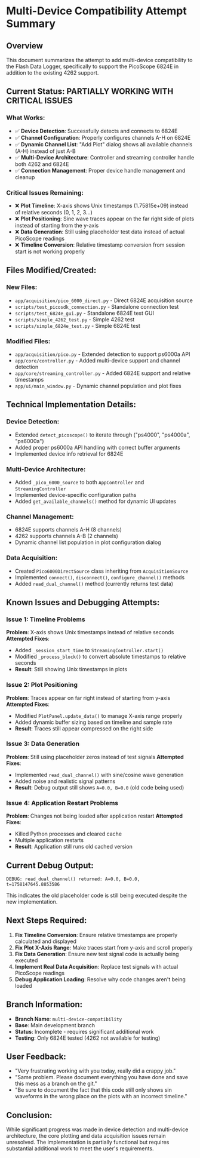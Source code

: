# Multi-Device Compatibility Attempt Summary

## Overview
This document summarizes the attempt to add multi-device compatibility to the Flash Data Logger, specifically to support the PicoScope 6824E in addition to the existing 4262 support.

## Current Status: **PARTIALLY WORKING WITH CRITICAL ISSUES**

### What Works:
- ✅ **Device Detection**: Successfully detects and connects to 6824E
- ✅ **Channel Configuration**: Properly configures channels A-H on 6824E
- ✅ **Dynamic Channel List**: "Add Plot" dialog shows all available channels (A-H) instead of just A-B
- ✅ **Multi-Device Architecture**: Controller and streaming controller handle both 4262 and 6824E
- ✅ **Connection Management**: Proper device handle management and cleanup

### Critical Issues Remaining:
- ❌ **Plot Timeline**: X-axis shows Unix timestamps (1.75815e+09) instead of relative seconds (0, 1, 2, 3...)
- ❌ **Plot Positioning**: Sine wave traces appear on the far right side of plots instead of starting from the y-axis
- ❌ **Data Generation**: Still using placeholder test data instead of actual PicoScope readings
- ❌ **Timeline Conversion**: Relative timestamp conversion from session start is not working properly

## Files Modified/Created:

### New Files:
- `app/acquisition/pico_6000_direct.py` - Direct 6824E acquisition source
- `scripts/test_picosdk_connection.py` - Standalone connection test
- `scripts/test_6824e_gui.py` - Standalone 6824E test GUI
- `scripts/simple_4262_test.py` - Simple 4262 test
- `scripts/simple_6824e_test.py` - Simple 6824E test

### Modified Files:
- `app/acquisition/pico.py` - Extended detection to support ps6000a API
- `app/core/controller.py` - Added multi-device support and channel detection
- `app/core/streaming_controller.py` - Added 6824E support and relative timestamps
- `app/ui/main_window.py` - Dynamic channel population and plot fixes

## Technical Implementation Details:

### Device Detection:
- Extended `detect_picoscope()` to iterate through ("ps4000", "ps4000a", "ps6000a")
- Added proper ps6000a API handling with correct buffer arguments
- Implemented device info retrieval for 6824E

### Multi-Device Architecture:
- Added `_pico_6000_source` to both `AppController` and `StreamingController`
- Implemented device-specific configuration paths
- Added `get_available_channels()` method for dynamic UI updates

### Channel Management:
- 6824E supports channels A-H (8 channels)
- 4262 supports channels A-B (2 channels)
- Dynamic channel list population in plot configuration dialog

### Data Acquisition:
- Created `Pico6000DirectSource` class inheriting from `AcquisitionSource`
- Implemented `connect()`, `disconnect()`, `configure_channel()` methods
- Added `read_dual_channel()` method (currently returns test data)

## Known Issues and Debugging Attempts:

### Issue 1: Timeline Problems
**Problem**: X-axis shows Unix timestamps instead of relative seconds
**Attempted Fixes**:
- Added `_session_start_time` to `StreamingController.start()`
- Modified `_process_block()` to convert absolute timestamps to relative seconds
- **Result**: Still showing Unix timestamps in plots

### Issue 2: Plot Positioning
**Problem**: Traces appear on far right instead of starting from y-axis
**Attempted Fixes**:
- Modified `PlotPanel.update_data()` to manage X-axis range properly
- Added dynamic buffer sizing based on timeline and sample rate
- **Result**: Traces still appear compressed on the right side

### Issue 3: Data Generation
**Problem**: Still using placeholder zeros instead of test signals
**Attempted Fixes**:
- Implemented `read_dual_channel()` with sine/cosine wave generation
- Added noise and realistic signal patterns
- **Result**: Debug output still shows `A=0.0, B=0.0` (old code being used)

### Issue 4: Application Restart Problems
**Problem**: Changes not being loaded after application restart
**Attempted Fixes**:
- Killed Python processes and cleared cache
- Multiple application restarts
- **Result**: Application still runs old cached version

## Current Debug Output:
```
DEBUG: read_dual_channel() returned: A=0.0, B=0.0, t=1758147645.8853586
```
This indicates the old placeholder code is still being executed despite the new implementation.

## Next Steps Required:
1. **Fix Timeline Conversion**: Ensure relative timestamps are properly calculated and displayed
2. **Fix Plot X-Axis Range**: Make traces start from y-axis and scroll properly
3. **Fix Data Generation**: Ensure new test signal code is actually being executed
4. **Implement Real Data Acquisition**: Replace test signals with actual PicoScope readings
5. **Debug Application Loading**: Resolve why code changes aren't being loaded

## Branch Information:
- **Branch Name**: `multi-device-compatibility`
- **Base**: Main development branch
- **Status**: Incomplete - requires significant additional work
- **Testing**: Only 6824E tested (4262 not available for testing)

## User Feedback:
- "Very frustrating working with you today, really did a crappy job."
- "Same problem. Please document everything you have done and save this mess as a branch on the git."
- "Be sure to document the fact that this code still only shows sin waveforms in the wrong place on the plots with an incorrect timeline."

## Conclusion:
While significant progress was made in device detection and multi-device architecture, the core plotting and data acquisition issues remain unresolved. The implementation is partially functional but requires substantial additional work to meet the user's requirements.
